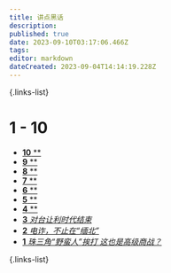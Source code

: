 ```yaml
---
title: 讲点黑话
description: 
published: true
date: 2023-09-10T03:17:06.466Z
tags: 
editor: markdown
dateCreated: 2023-09-04T14:14:19.228Z
---
```



<!--

- [**** **](./commercial/12.md)
- [**** **](./commercial/11.md)

-->

{.links-list}

# 1 - 10

- [**10** **](./commercial/10.md)
- [**9** **](./commercial/9.md)
- [**8** **](./commercial/8.md)
- [**7** **](./commercial/7.md)
- [**6** **](./commercial/6.md)
- [**5** **](./commercial/5.md)
- [**4** **](./commercial/4.md)
- [**3** *对台让利时代结束*](./commercial/3.md)
- [**2** *电诈，不止在“缅北”*](./commercial/2.md)
- [**1** *珠三角“野蛮人”挨打 这也是高级商战？*](./commercial/1.md)

{.links-list}